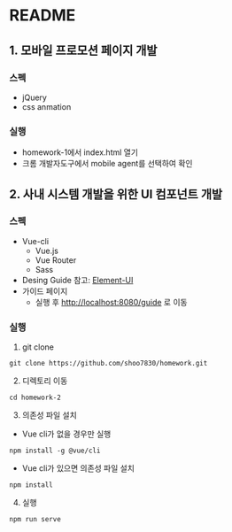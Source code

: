 # README

## 1. 모바일 프로모션 페이지 개발

### 스펙
* jQuery
* css anmation

### 실행
* homework-1에서 index.html 열기
* 크롬 개발자도구에서 mobile agent를 선택하여 확인

## 2. 사내 시스템 개발을 위한 UI 컴포넌트 개발

### 스펙

* Vue-cli
  * Vue.js
  * Vue Router
  * Sass
* Desing Guide 참고: [Element-UI](https://element.eleme.io/#/en-US)
* 가이드 페이지
  * 실행 후 [http://localhost:8080/guide](http://localhost:8080/guide) 로 이동

### 실행

1. git clone
```
git clone https://github.com/shoo7830/homework.git
```

2. 디렉토리 이동
```
cd homework-2
```

3. 의존성 파일 설치
- Vue cli가 없을 경우만 실행
```
npm install -g @vue/cli
```

- Vue cli가 있으면 의존성 파일 설치
```
npm install
```

4. 실행
```
npm run serve
```

